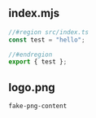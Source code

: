## index.mjs

```js
//#region src/index.ts
const test = "hello";

//#endregion
export { test };
```

## logo.png

```png
fake-png-content
```
